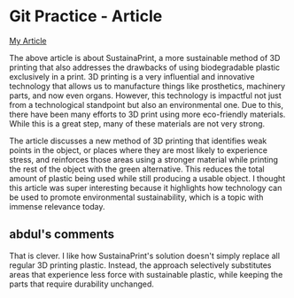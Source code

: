 # Git Practice -  Article
[My Article](https://news.mit.edu/2025/greener-way-3d-print-stronger-stuff-0904)

The above article is about SustainaPrint, a more sustainable method of 3D printing that also addresses the drawbacks of using biodegradable plastic exclusively in a print. 3D printing is a very influential and innovative technology that allows us to manufacture things like prosthetics, machinery parts, and now even organs. However, this technology is impactful not just from a technological standpoint but also an environmental one. Due to this, there have been many efforts to 3D print using more eco-friendly materials. While this is a great step, many of these materials are not very strong.

The article discusses a new method of 3D printing that identifies weak points in the object, or places where they are most likely to experience stress, and reinforces those areas using a stronger material while printing the rest of the object with the green alternative. This reduces the total amount of plastic being used while still producing a usable object. I thought this article was super interesting because it highlights how technology can be used to promote environmental sustainability, which is a topic with immense relevance today.

## abdul's comments

That is clever. I like how SustainaPrint's solution doesn't simply replace all regular 3D printing plastic. Instead, the approach selectively substitutes areas that experience less force with sustainable plastic, while keeping the parts that require durability unchanged.